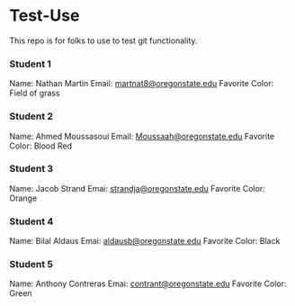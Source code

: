 # Test-Use
This repo is for folks to use to test git functionality.

### Student 1
Name:
Nathan Martin
Email: martnat8@oregonstate.edu
Favorite Color: Field of grass

### Student 2
Name: Ahmed Moussasoui
Email: Moussaah@oregonstate.edu
Favorite Color: Blood Red

### Student 3
Name: Jacob Strand
Emai: strandja@oregonstate.edu
Favorite Color: Orange

### Student 4
Name: Bilal Aldaus
Emai: aldausb@oregonstate.edu
Favorite Color: Black

### Student 5
Name: Anthony Contreras
Emai: contrant@oregonstate.edu
Favorite Color: Green